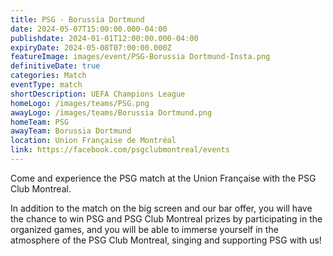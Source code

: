 ```yaml
---
title: PSG - Borussia Dortmund
date: 2024-05-07T15:00:00.000-04:00
publishdate: 2024-01-01T12:00:00.000-04:00
expiryDate: 2024-05-08T07:00:00.000Z
featureImage: images/event/PSG-Borussia Dortmund-Insta.png
definitiveDate: true
categories: Match
eventType: match
shortDescription: UEFA Champions League
homeLogo: /images/teams/PSG.png
awayLogo: /images/teams/Borussia Dortmund.png
homeTeam: PSG
awayTeam: Borussia Dortmund
location: Union Française de Montréal
link: https://facebook.com/psgclubmontreal/events
---
```


Come and experience the PSG match at the Union Française with the PSG Club Montreal.

In addition to the match on the big screen and our bar offer, you will have the chance to win PSG and PSG Club Montreal prizes by participating in the organized games, and you will be able to immerse yourself in the atmosphere of the PSG Club Montreal, singing and supporting PSG with us!
